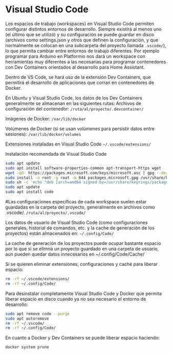 # Visual Studio Code

Los espacios de trabajo (workspaces) en Visual Studio Code permiten configurar distintos entornos de desarrollo. Siempre existirá al menos uno (el último que se utilizó) y su configuración se puede guardar en disco (archivos como settings.json y otros que definen la configuración, y que normalmente se colocan en una subcarpeta del proyecto llamada `.vscode/`), lo que permita cambiar entre entornos de trabajo diferentes. Por ejemplo programar para Arduino en Platformio nos dará un workspace con herramientas muy diferentes a las necesarias para programar contenedores con Dev Containers orientados al desarrollo para Home Assistant.

Dentro de VS Code, se hará uso de la extensión Dev Containers, que permitirá el desarrollo de aplicaciones que corran en contenedores de Docker.

En Ubuntu y Visual Studio Code, los datos de los Dev Containers generalmente se almacenan en las siguientes rutas:
Archivos de configuración del contenedor:
`/ruta/al/proyecto/.devcontainer/`

Imágenes de Docker:
`/var/lib/docker`

Volúmenes de Docker (si se usan volúmenes para persistir datos entre sesiones):
`/var/lib/docker/volumes`

Extensiones instaladas en Visual Studio Code
`~/.vscode/extensions/`

Instalación recomendada de Visual Studio Code
````bash
sudo apt update
sudo apt install software-properties-common apt-transport-https wget
wget -qO- https://packages.microsoft.com/keys/microsoft.asc | gpg --dearmor > packages.microsoft.gpg
sudo install -o root -g root -m 644 packages.microsoft.gpg /usr/share/keyrings/
sudo sh -c 'echo "deb [arch=amd64 signed-by=/usr/share/keyrings/packages.microsoft.gpg] https://packages.microsoft.com/repos/vscode stable main" > /etc/apt/sources.list.d/vscode.list'
sudo apt update
sudo apt install code
````


#Las configuraciones específicas de cada workspace suelen estar guardadas en la carpeta del proyecto, generalmente en archivos como .vscode/.
`/ruta/al/proyecto/.vscode/`

Los datos de usuario de Visual Studio Code (como configuraciones generales, historial de comandos, etc. y la cache de generación de los proyectos) están almacenados en:
`~/.config/Code/`

La cache de generación de los proyectos puede ocupar bastante espacio por lo que si se elimna un proyecto guardado en una carpeta de usuario, aun pueden quedar datos innecesarios en ~/.config/Code/Cache/

Si se quieren eliminar extensiones, configuraciones y caché para liberar espacio:
````bash
rm -rf ~/.vscode/extensions/
rm -rf ~/.config/Code/
````

Para desinstalar completamente Visual Studio Code y Docker que permita liberar espacio en disco cuando ya no sea necesario el entorno de desarrollo:
````bash
sudo apt remove code --purge 
sudo apt autoremove
rm -rf ~/.vscode/
rm -rf ~/.config/Code/
````

En cuanto a Docker y Dev Containers se puede liberar espacio haciendo:
````bash
docker system prune
````
